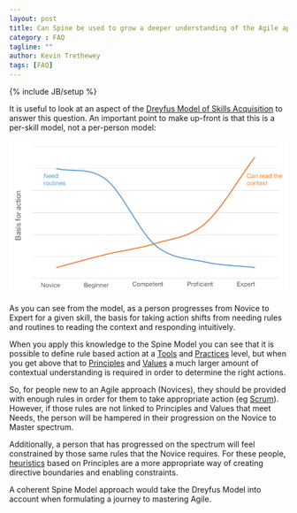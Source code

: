 ```yaml
---
layout: post
title: Can Spine be used to grow a deeper understanding of the Agile approach?
category : FAQ
tagline: ""
author: Kevin Trethewey
tags: [FAQ]
---
```

{% include JB/setup %}

It is useful to look at an aspect of the [Dreyfus Model of Skills Acquisition](https://en.wikipedia.org/wiki/Dreyfus_model_of_skill_acquisition) to answer this question. An important point to make up-front is that this is a per-skill model, not a per-person model:

<img alt="Dreyfus Model" src="/assets/images/dreyfus.png" style="max-width: 100%;" />

As you can see from the model, as a person progresses from Novice to Expert for a given skill, the basis for taking action shifts from needing rules and routines to reading the context and responding intuitively.

When you apply this knowledge to the Spine Model you can see that it is possible to define rule based action at a [Tools](/tools.html) and [Practices](/practices.html) level, but when you get above that to [Principles](/principles.html) and [Values](/values.html) a much larger amount of contextual understanding is required in order to determine the right actions.

So, for people new to an Agile approach (Novices), they should be provided with enough rules in order for them to take appropriate action (eg [Scrum](/architype/Scrum)). However, if those rules are not linked to Principles and Values that meet Needs, the person will be hampered in their progression on the Novice to Master spectrum. 

Additionally, a person that has progressed on the spectrum will feel constrained by those same rules that the Novice requires. For these people, [heuristics](/explanation/Heuristics) based on Principles are a more appropriate way of creating directive boundaries and enabling constraints.

A coherent Spine Model approach would take the Dreyfus Model into account when formulating a journey to mastering Agile.